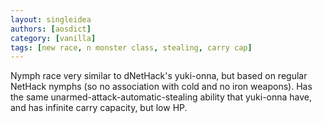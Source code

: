 ```yaml
---
layout: singleidea
authors: [aosdict]
category: [vanilla]
tags: [new race, n monster class, stealing, carry cap]
---
```

Nymph race very similar to dNetHack's yuki-onna, but based on regular NetHack nymphs (so no association with cold and no iron weapons). Has the same unarmed-attack-automatic-stealing ability that yuki-onna have, and has infinite carry capacity, but low HP.
